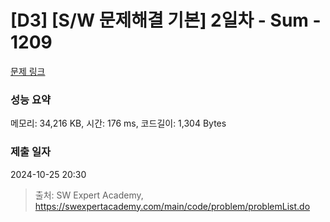 # [D3] [S/W 문제해결 기본] 2일차 - Sum - 1209 

[문제 링크](https://swexpertacademy.com/main/code/problem/problemDetail.do?contestProbId=AV13_BWKACUCFAYh) 

### 성능 요약

메모리: 34,216 KB, 시간: 176 ms, 코드길이: 1,304 Bytes

### 제출 일자

2024-10-25 20:30



> 출처: SW Expert Academy, https://swexpertacademy.com/main/code/problem/problemList.do